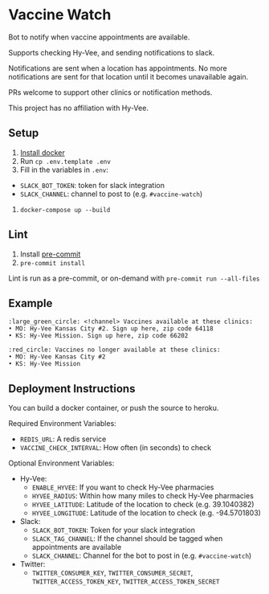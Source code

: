# Vaccine Watch
Bot to notify when vaccine appointments are available.

Supports checking Hy-Vee, and sending notifications to slack.

Notifications are sent when a location has appointments. No more notifications are sent for that location until it becomes unavailable again.

PRs welcome to support other clinics or notification methods.

This project has no affiliation with Hy-Vee.

## Setup
1. [Install docker](https://docs.docker.com/get-docker/)
1. Run `cp .env.template .env`
1. Fill in the variables in `.env`:
  - `SLACK_BOT_TOKEN`: token for slack integration
  - `SLACK_CHANNEL`: channel to post to (e.g. `#vaccine-watch`)
1. `docker-compose up --build`

## Lint
1. Install [pre-commit](https://pre-commit.com)
1. `pre-commit install`

Lint is run as a pre-commit, or on-demand with `pre-commit run --all-files`

## Example
```
:large_green_circle: <!channel> Vaccines available at these clinics:
• MO: Hy-Vee Kansas City #2. Sign up here, zip code 64118
• KS: Hy-Vee Mission. Sign up here, zip code 66202
```

```
:red_circle: Vaccines no longer available at these clinics:
• MO: Hy-Vee Kansas City #2
• KS: Hy-Vee Mission
```

## Deployment Instructions
You can build a docker container, or push the source to heroku.

Required Environment Variables:
- `REDIS_URL`: A redis service
- `VACCINE_CHECK_INTERVAL`: How often (in seconds) to check

Optional Environment Variables:
- Hy-Vee:
  - `ENABLE_HYVEE`: If you want to check Hy-Vee pharmacies
  - `HYVEE_RADIUS`: Within how many miles to check Hy-Vee pharmacies
  - `HYVEE_LATITUDE`: Latitude of the location to check (e.g. 39.1040382)
  - `HYVEE_LONGITUDE`: Latitude of the location to check (e.g. -94.5701803)
- Slack:
  - `SLACK_BOT_TOKEN`: Token for your slack integration
  - `SLACK_TAG_CHANNEL`: If the channel should be tagged when appointments are available
  - `SLACK_CHANNEL`: Channel for the bot to post in (e.g. `#vaccine-watch`)
- Twitter:
  - `TWITTER_CONSUMER_KEY`, `TWITTER_CONSUMER_SECRET`, `TWITTER_ACCESS_TOKEN_KEY`, `TWITTER_ACCESS_TOKEN_SECRET`
